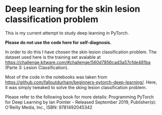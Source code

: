 # Deep learning for the skin lesion classification problem

This is my current attempt to study deep learning in PyTorch. 

**Please do not use the code here for self-diagnosis.** 

In order to do this I have chosen the skin lesion classification problem. The dataset used here is the training set avaiable at https://challenge.kitware.com/#challenge/560d7856cad3a57cfde481ba (Parte 3: Lesion Classification).


Most of the code in the notebooks was taken from https://github.com/falloutdurham/beginners-pytorch-deep-learning/. Here, it was simply tweaked to solve the sking lesion classification problem. 

Please refer to the following book for more details:
Programming PyTorch for Deep Learning by Ian Pointer - Released September 2019, Publisher(s): O'Reilly Media, Inc., ISBN: 9781492045342
